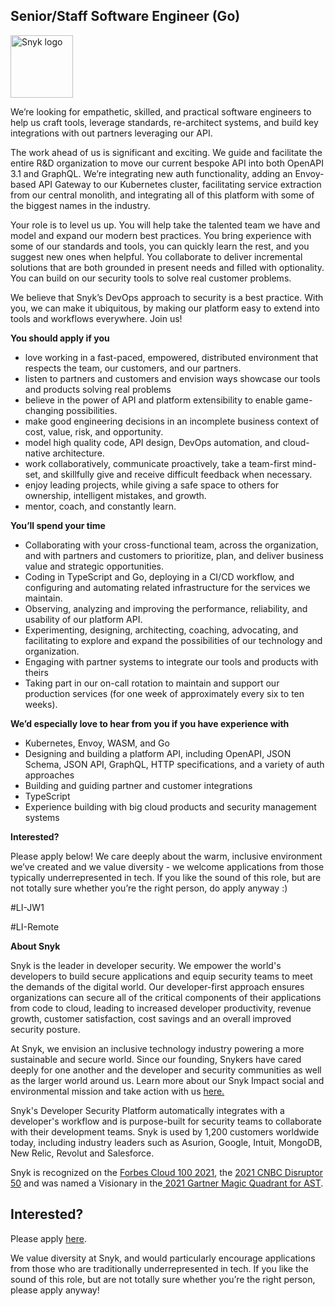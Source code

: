 Senior/Staff Software Engineer (Go)
---

<img src="https://res.cloudinary.com/snyk/image/upload/v1537345894/press-kit/brand/logo-black.png" width="100" alt="Snyk logo" />

<p><span style="font-weight: 400;">We’re looking for empathetic, skilled, and practical software engineers to help us craft tools, leverage standards, re-architect systems, and build key integrations with out partners leveraging our API.</span></p>
<p><span style="font-weight: 400;">The work ahead of us is significant and exciting. We guide and facilitate the entire R&amp;D organization to move our current bespoke API into both OpenAPI 3.1 and GraphQL. We’re integrating new auth functionality, adding an Envoy-based API Gateway to our Kubernetes cluster, facilitating service extraction from our central monolith, and integrating all of this platform with some of the biggest names in the industry.</span></p>
<p><span style="font-weight: 400;">Your role is to level us up. You will help take the talented team we have and model and expand our modern best practices. You bring experience with some of our standards and tools, you can quickly learn the rest, and you suggest new ones when helpful. You collaborate to deliver incremental solutions that are both grounded in present needs and filled with optionality. You can build on our security tools to solve real customer problems.&nbsp;</span></p>
<p><span style="font-weight: 400;">We believe that Snyk’s DevOps approach to security is a best practice. With you, we can make it ubiquitous, by making our platform easy to extend into tools and workflows everywhere. Join us!</span></p>
<p><strong>You should apply if you</strong></p>
<ul>
<li style="font-weight: 400;"><span style="font-weight: 400;">love working in a fast-paced, empowered, distributed environment that respects the team, our customers, and our partners.</span></li>
<li style="font-weight: 400;"><span style="font-weight: 400;">listen to partners and customers and envision ways showcase our tools and products solving real problems</span></li>
<li style="font-weight: 400;"><span style="font-weight: 400;">believe in the power of API and platform extensibility to enable game-changing possibilities.</span></li>
<li style="font-weight: 400;"><span style="font-weight: 400;">make good engineering decisions in an incomplete business context of cost, value, risk, and opportunity.</span></li>
<li style="font-weight: 400;"><span style="font-weight: 400;">model high quality code, API design, DevOps automation, and cloud-native architecture.</span></li>
<li style="font-weight: 400;"><span style="font-weight: 400;">work collaboratively, communicate proactively, take a team-first mind-set, and skillfully give and receive difficult feedback when necessary.</span></li>
<li style="font-weight: 400;"><span style="font-weight: 400;">enjoy leading projects, while giving a safe space to others for ownership, intelligent mistakes, and growth.</span></li>
<li style="font-weight: 400;"><span style="font-weight: 400;">mentor, coach, and constantly learn.</span></li>
</ul>
<p><strong>You’ll spend your time</strong></p>
<ul>
<li style="font-weight: 400;"><span style="font-weight: 400;">Collaborating with your cross-functional team, across the organization, and with partners and customers to prioritize, plan, and deliver business value and strategic opportunities.</span></li>
<li style="font-weight: 400;"><span style="font-weight: 400;">Coding in TypeScript and Go, deploying in a CI/CD workflow, and configuring and automating related infrastructure for the services we maintain.</span></li>
<li style="font-weight: 400;"><span style="font-weight: 400;">Observing, analyzing and improving the performance, reliability, and usability of our platform API.</span></li>
<li style="font-weight: 400;"><span style="font-weight: 400;">Experimenting, designing, architecting, coaching, advocating, and facilitating to explore and expand the possibilities of our technology and organization.</span></li>
<li style="font-weight: 400;"><span style="font-weight: 400;">Engaging with partner systems to integrate our tools and products with theirs</span></li>
<li style="font-weight: 400;"><span style="font-weight: 400;">Taking part in our on-call rotation to maintain and support our production services (for one week of approximately every six to ten weeks).</span></li>
</ul>
<p><strong>We’d especially love to hear from you if you have experience with</strong></p>
<ul>
<li style="font-weight: 400;"><span style="font-weight: 400;">Kubernetes, Envoy, WASM, and Go</span></li>
<li style="font-weight: 400;"><span style="font-weight: 400;">Designing and building a platform API, including OpenAPI, JSON Schema, JSON API, GraphQL, HTTP specifications, and a variety of auth approaches</span></li>
<li style="font-weight: 400;"><span style="font-weight: 400;">Building and guiding partner and customer integrations</span></li>
<li style="font-weight: 400;"><span style="font-weight: 400;">TypeScript</span></li>
<li style="font-weight: 400;"><span style="font-weight: 400;">Experience building with big cloud products and security management systems</span></li>
</ul>
<p><strong>Interested?</strong></p>
<p><span style="font-weight: 400;">Please apply below! We care deeply about the warm, inclusive environment we’ve created and we value diversity - we welcome applications from those typically underrepresented in tech. If you like the sound of this role, but are not totally sure whether you’re the right person, do apply anyway :)</span></p>
<p><span style="font-weight: 400;">#LI-JW1</span></p>
<p><span style="font-weight: 400;">#LI-Remote</span></p><div class="content-conclusion"><p><strong>About Snyk</strong></p>
<p><span style="font-weight: 400;">Snyk is the leader in developer security. We empower the world's developers to build secure applications and equip security teams to meet the demands of the digital world. Our developer-first approach ensures organizations can secure all of the critical components of their applications from code to cloud, leading to increased developer productivity, revenue growth, customer satisfaction, cost savings and an overall improved security posture.&nbsp;</span></p>
<p><span style="font-weight: 400;">At Snyk, we envision an inclusive technology industry powering a more sustainable and secure world.</span> <span style="font-weight: 400;">Since our founding, Snykers have cared deeply for one another and the developer and security communities as well as the larger world around us. Learn more about our Snyk Impact social and environmental mission and take action with us </span><a href="https://snyk.io/about/snyk-impact/"><span style="font-weight: 400;">here.</span></a></p>
<p><span style="font-weight: 400;">Snyk's Developer Security Platform automatically integrates with a developer's workflow and is purpose-built for security teams to collaborate with their development teams. Snyk is used by 1,200 customers worldwide today, including industry leaders such as Asurion, Google, Intuit, MongoDB, New Relic, Revolut and Salesforce.</span></p>
<p><span style="font-weight: 400;">Snyk is recognized on the </span><a href="https://www.forbes.com/cloud100/#6f24b5ba5f94"><span style="font-weight: 400;">Forbes Cloud 100 2021</span></a><span style="font-weight: 400;">, the </span><a href="https://www.cnbc.com/2021/05/25/these-are-the-2021-cnbc-disruptor-50-companies.html"><span style="font-weight: 400;">2021 CNBC Disruptor 50</span></a><span style="font-weight: 400;"> and was named a Visionary in the</span><a href="https://snyk.io/blog/snyk-visionary-2021-gartner-magic-quadrant-for-ast/"><span style="font-weight: 400;"> 2021 Gartner Magic Quadrant for AST</span></a><span style="font-weight: 400;">.</span></p></div>

Interested?
---

Please apply [here](https://boards.greenhouse.io/snyk/jobs/6076776002#app).

We value diversity at Snyk, and would particularly encourage applications from those who are traditionally underrepresented in tech.
If you like the sound of this role, but are not totally sure whether you’re the right person, please apply anyway!
